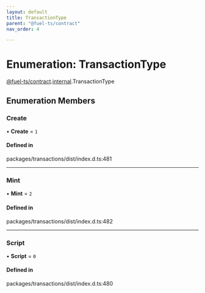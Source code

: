 ```yaml
---
layout: default
title: TransactionType
parent: "@fuel-ts/contract"
nav_order: 4

---
```


# Enumeration: TransactionType

[@fuel-ts/contract](../index.md).[internal](../namespaces/internal.md).TransactionType

## Enumeration Members

### Create

• **Create** = ``1``

#### Defined in

packages/transactions/dist/index.d.ts:481

___

### Mint

• **Mint** = ``2``

#### Defined in

packages/transactions/dist/index.d.ts:482

___

### Script

• **Script** = ``0``

#### Defined in

packages/transactions/dist/index.d.ts:480
